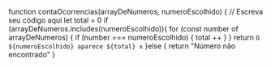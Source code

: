 function contaOcorrencias(arrayDeNumeros, numeroEscolhido) {
  // Escreva seu código aqui
  let total = 0
  if (arrayDeNumeros.includes(numeroEscolhido)){
    for (const number of arrayDeNumeros) {
     if (number === numeroEscolhido) {
    total ++
    }
  }
  return `O ${numeroEscolhido} aparece ${total} x`
   }else {
    return "Número não encontrado"
  } 
